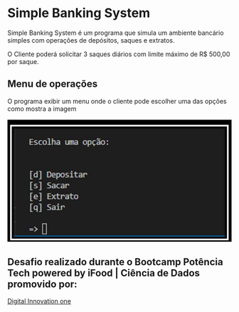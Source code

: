 # Simple Banking System

<p>Simple Banking System é um programa que simula um ambiente bancário simples com operações de depósitos, saques e extratos.</p>
<p>O Cliente poderá solicitar 3 saques diários com limite máximo de R$ 500,00 por saque.</p>


## Menu de operações 

<p>O programa exibir um menu onde o cliente pode escolher uma das opções como mostra a imagem</p>

<img src="menu.jpg" alt="Menu de opções"/>

## Desafio realizado durante o Bootcamp Potência Tech powered by iFood | Ciência de Dados promovido por: 

<a href="https://www.dio.me">Digital Innovation one</a>